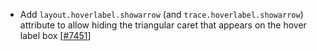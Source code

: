 - Add `layout.hoverlabel.showarrow` (and `trace.hoverlabel.showarrow`) attribute to allow hiding the triangular caret that appears on the hover label box [[#7451](https://github.com/plotly/plotly.js/pull/7451)]
